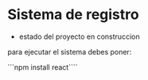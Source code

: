 <h1>Sistema de registro</h1>

- estado del proyecto en construccion

para  ejecutar el sistema debes poner:

```npm install react````  

